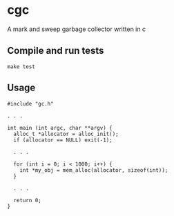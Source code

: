 # cgc
A mark and sweep garbage collector written in c

## Compile and run tests
```
make test
```

## Usage
```
#include "gc.h"

. . .

int main (int argc, char **argv) {
  alloc_t *allocator = alloc_init();
  if (allocator == NULL) exit(-1);

  . . .

  for (int i = 0; i < 1000; i++) {
    int *my_obj = mem_alloc(allocator, sizeof(int));
  }

  . . .

  return 0;
}

```
